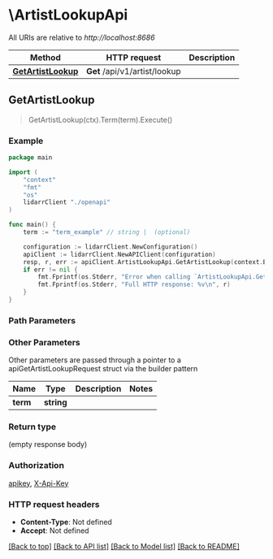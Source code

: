 # \ArtistLookupApi

All URIs are relative to *http://localhost:8686*

Method | HTTP request | Description
------------- | ------------- | -------------
[**GetArtistLookup**](ArtistLookupApi.md#GetArtistLookup) | **Get** /api/v1/artist/lookup | 



## GetArtistLookup

> GetArtistLookup(ctx).Term(term).Execute()



### Example

```go
package main

import (
    "context"
    "fmt"
    "os"
    lidarrClient "./openapi"
)

func main() {
    term := "term_example" // string |  (optional)

    configuration := lidarrClient.NewConfiguration()
    apiClient := lidarrClient.NewAPIClient(configuration)
    resp, r, err := apiClient.ArtistLookupApi.GetArtistLookup(context.Background()).Term(term).Execute()
    if err != nil {
        fmt.Fprintf(os.Stderr, "Error when calling `ArtistLookupApi.GetArtistLookup``: %v\n", err)
        fmt.Fprintf(os.Stderr, "Full HTTP response: %v\n", r)
    }
}
```

### Path Parameters



### Other Parameters

Other parameters are passed through a pointer to a apiGetArtistLookupRequest struct via the builder pattern


Name | Type | Description  | Notes
------------- | ------------- | ------------- | -------------
 **term** | **string** |  | 

### Return type

 (empty response body)

### Authorization

[apikey](../README.md#apikey), [X-Api-Key](../README.md#X-Api-Key)

### HTTP request headers

- **Content-Type**: Not defined
- **Accept**: Not defined

[[Back to top]](#) [[Back to API list]](../README.md#documentation-for-api-endpoints)
[[Back to Model list]](../README.md#documentation-for-models)
[[Back to README]](../README.md)

